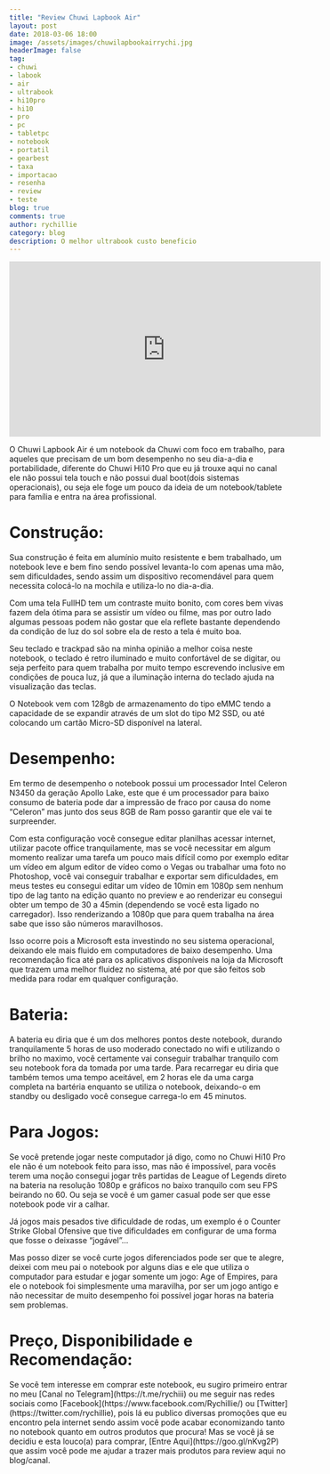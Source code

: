 ```yaml
---
title: "Review Chuwi Lapbook Air"
layout: post
date: 2018-03-06 18:00
image: /assets/images/chuwilapbookairrychi.jpg
headerImage: false
tag:
- chuwi
- labook
- air
- ultrabook
- hi10pro
- hi10
- pro
- pc
- tabletpc
- notebook
- portatil
- gearbest
- taxa
- importacao
- resenha
- review
- teste
blog: true
comments: true
author: rychillie
category: blog
description: O melhor ultrabook custo beneficio
---
```

<script async src="//pagead2.googlesyndication.com/pagead/js/adsbygoogle.js"></script>
<!-- Anuncio Blog Rychillie -->
<ins class="adsbygoogle"
     style="display:block"
     data-ad-client="ca-pub-7837358846130941"
     data-ad-slot="9265933715"
     data-ad-format="auto"></ins>
<script>
(adsbygoogle = window.adsbygoogle || []).push({});
</script>

<iframe width="560" height="315" src="https://www.youtube.com/embed/YGuH4RqQskI" frameborder="0" allowfullscreen></iframe>

<p>O Chuwi Lapbook Air é um notebook da Chuwi com foco em trabalho, para aqueles que precisam de um bom desempenho no seu dia-a-dia e portabilidade, diferente do Chuwi Hi10 Pro que eu já trouxe aqui no canal ele não possui tela touch e não possui dual boot(dois sistemas operacionais), ou seja ele foge um pouco da ideia de um notebook/tablete para família e entra na área profissional.</p>

# Construção:
<p>Sua construção é feita em alumínio muito resistente e bem trabalhado, um notebook leve e bem fino sendo possível levanta-lo com apenas uma mão, sem dificuldades, sendo assim um dispositivo recomendável para quem necessita colocá-lo na mochila e utiliza-lo no dia-a-dia.</p>

<p>Com uma tela FullHD tem um contraste muito bonito, com cores bem vivas fazem dela ótima para se assistir um vídeo ou filme, mas por outro lado algumas pessoas podem não gostar que ela reflete bastante dependendo da condição de luz do sol sobre ela de resto a tela é muito boa.</p>

<p>Seu teclado e trackpad são na minha opinião a melhor coisa neste notebook, o teclado é retro iluminado e muito confortável de se digitar, ou seja perfeito para quem trabalha por muito tempo escrevendo inclusive em condições de pouca luz, já que a iluminação interna do teclado ajuda na visualização das teclas.</p>

<p>O Notebook vem com 128gb de armazenamento do tipo eMMC tendo a capacidade de se expandir através de um slot do tipo M2 SSD, ou até colocando um cartão Micro-SD disponível na lateral.</p>

# Desempenho:
<p>Em termo de desempenho o notebook possui um processador Intel Celeron N3450 da geração Apollo Lake, este que é um processador para baixo consumo de bateria pode dar a impressão de fraco por causa do nome “Celeron” mas junto dos seus 8GB de Ram posso garantir que ele vai te surpreender.</p>

<p>Com esta configuração você consegue editar planilhas acessar internet, utilizar pacote office tranquilamente, mas se você necessitar em algum momento realizar uma tarefa um pouco mais difícil como por exemplo editar um vídeo em algum editor de vídeo como o Vegas ou trabalhar uma foto no Photoshop, você vai conseguir trabalhar e exportar sem dificuldades, em meus testes eu consegui editar um vídeo de 10min em 1080p sem nenhum tipo de lag tanto na edição quanto no preview e ao renderizar eu consegui obter um tempo de 30 a 45min (dependendo se você esta ligado no carregador). Isso renderizando a 1080p que para quem trabalha na área sabe que isso são números maravilhosos.</p>

<p>Isso ocorre pois a Microsoft esta investindo no seu sistema operacional, deixando ele mais fluido em computadores de baixo desempenho. Uma recomendação fica até para os aplicativos disponíveis na loja da Microsoft que trazem uma melhor fluidez no sistema, até por que são feitos sob medida para rodar em qualquer configuração.</p>

# Bateria:
<p>A bateria eu diria que é um dos melhores pontos deste notebook, durando tranquilamente 5 horas de uso moderado conectado no wifi e utilizando o brilho no maximo, você certamente vai conseguir trabalhar tranquilo com seu notebook fora da tomada por uma tarde. Para recarregar eu diria que também temos uma tempo aceitável, em 2 horas ele da uma carga completa na bartéria enquanto se utiliza o notebook, deixando-o em standby ou desligado você consegue carrega-lo em 45 minutos.</p>

# Para Jogos:
<p>Se você pretende jogar neste computador já digo, como no Chuwi Hi10 Pro ele não é um notebook feito para isso, mas não é impossível, para vocês terem uma noção consegui jogar três partidas de League of Legends direto na bateria na resolução 1080p e gráficos no baixo tranquilo com seu FPS beirando no 60. Ou seja se você é um gamer casual pode ser que esse notebook pode vir a calhar.</p>

<p>Já jogos mais pesados tive dificuldade de rodas, um exemplo é o Counter Strike Global Ofensive que tive dificuldades em configurar de uma forma que fosse o deixasse “jogável”...</p>

<p>Mas posso dizer se você curte jogos diferenciados pode ser que te alegre, deixei com meu pai o notebook por alguns dias e ele que utiliza o computador para estudar e jogar somente um jogo: Age of Empires, para ele o notebook foi simplesmente uma maravilha, por ser um jogo antigo e não necessitar de muito desempenho foi possível jogar horas na bateria sem problemas.</p>
 
# Preço, Disponibilidade e Recomendação:
<p>Se você tem interesse em comprar este notebook, eu sugiro primeiro entrar no meu [Canal no Telegram](https://t.me/rychiii) ou me seguir nas redes sociais como [Facebook](https://www.facebook.com/Rychillie/) ou [Twitter](https://twitter.com/rychillie), pois lá eu publico diversas promoções que eu encontro pela internet sendo assim você pode acabar economizando tanto no notebook quanto em outros produtos que procura! Mas se você já se decidiu e esta louco(a) para comprar, [Entre Aqui](https://goo.gl/nKvg2P) que assim você pode me ajudar a trazer mais produtos para review aqui no blog/canal.</p>